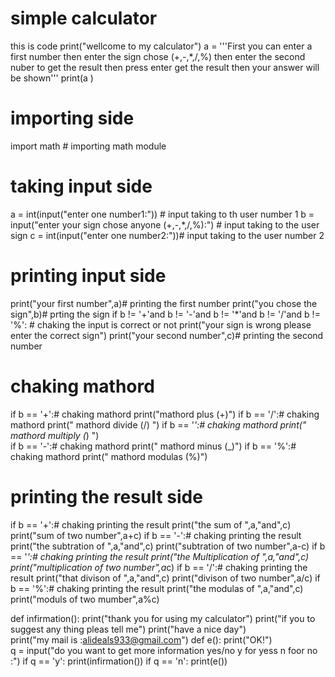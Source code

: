 # simple calculator 
this is code 
print("wellcome to my calculator")
a = '''First you can enter a first number then enter the sign chose (+,-,*,/,%) 
then enter the second nuber to get the result then press enter 
get the result then your answer will be shown'''
print(a )


# importing side
import math # importing math module

# taking input side
a = int(input("enter one number1:")) # input taking to  th user number 1
b = input("enter your sign chose anyone (+,-,*,/,%):")  # input taking to the user sign
c = int(input("enter one number2:"))# input taking to the user number 2

# printing input side
print("your first number",a)# printing the first number
print("you chose the sign",b)# prting the sign
if b != '+'and b != '-'and b != '*'and b != '/'and b != '%': # chaking the input is correct or not
    print("your sign is wrong please enter the correct sign")
print("your second number",c)# printing the second number

# chaking mathord
if b == '+':# chaking mathord
    print("mathord plus (+)")
if b == '/':# chaking mathord
    print(" mathord  divide (/) ")
if b == '*':# chaking mathord
    print(" mathord multiply (*) ")  
if b == '-':# chaking mathord
    print(" mathord minus (_)")
if b == '%':# chaking mathord
    print(" mathord modulas (%)")


# printing the result side


if b == '+':# chaking printing the result
   print("the sum of ",a,"and",c)
   print("sum of two number",a+c)
if b == '-':# chaking printing the result
   print("the subtration of ",a,"and",c)
   print("subtration of two number",a-c)
if b == '*':# chaking printing the result
    print("the Multiplication of ",a,"and",c)
    print("multiplication of two number",a*c)
if b == '/':# chaking printing the result
    print("that divison of ",a,"and",c)
    print("divison of two number",a/c)
if b == '%':# chaking printing the result
    print("the modulas of ",a,"and",c)
    print("moduls of two mumber",a%c)

def infirmation():
    print("thank you for using my calculator")
    print("if you to suggest any thing pleas tell me")
    print("have a nice day")                                       
    print("my mail is :alideals933@gmail.com")
def e():
    print("OK!")   
q = input("do you want to get more information yes/no y for yess n foor no :")
if q == 'y':
    print(infirmation())
if q == 'n':
    print(e())
